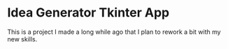 # Idea Generator Tkinter App
 This is a project I made a long while ago that I plan to rework a bit with my new skills.

